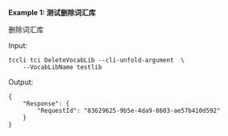**Example 1: 测试删除词汇库**

删除词汇库

Input: 

```
tccli tci DeleteVocabLib --cli-unfold-argument  \
    --VocabLibName testlib
```

Output: 
```
{
    "Response": {
        "RequestId": "83629625-9b5e-4da9-8603-ae57b410d592"
    }
}
```

